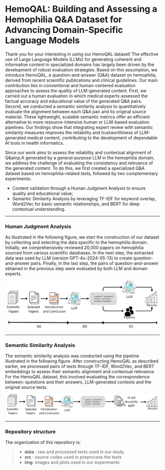 # HemoQAL: Building and Assessing a Hemophilia Q&amp;A Dataset for Advancing Domain-Specific Language Models

Thank you for your interesting in using our HemoQAL dataset! The effective use of Large Language Models (LLMs) for generating coherent and informative content in specialized domains has largely been driven by the development of robust evaluation strategies. Based on this assumption, we introduce HemoQAL, a question-and-answer (Q&amp;A) dataset on hemophilia, derived from recent scientific publications and clinical guidelines. Our main contribution lies in conventional and human-centered evaluation approaches to assess the quality of LLM-generated content. First, we carried out a human evaluation in which medical experts assessed the factual accuracy and educational value of the generated Q&amp;A pairs. Second, we conducted a semantic similarity analysis to quantitatively evaluate the alignment between each Q&amp;A pair and its original source material. These lightweight, scalable semantic metrics offer an efficient alternative to more resource-intensive human or LLM-based evaluation pipelines. Our findings show that integrating expert review with semantic similarity measures improves the reliability and trustworthiness of LLM-generated medical content, contributing to the development of dependable AI tools in health informatics.

Since our work aims to assess the reliability and contextual alignment of Q\&amp;A generated by a general-purpose LLM in the hemophilia domain, we address the challenge of evaluating the consistency and relevance of the generated content. To do this, we first created a specialized Q&amp;A dataset based on hemophilia-related texts, followed by two complementary experiments:

- Content validation through a Human Judgment Analysis to ensure quality and educational value;
- Semantic Similarity Analysis by leveraging TF-IDF for keyword overlap, Word2Vec for basic semantic relationships, and BERT for deep contextual understanding.

---

### Human Judgment Analysis

As illustrated in the following figure, we start the construction of our dataset by collecting and selecting the data specific to the hemophilia domain. Initially, we comprehensively reviewed 20,000 papers on hemophilia sourced from various scientific databases. In the next step, the extracted data was used by LLM (version GPT-4o-2024-05-13) to create question-and-answer pairs. Finally, in the last step, the pairs of question-and-answer obtained in the previous step were evaluated by both LLM and domain experts.

<center><img src="img/human-judgment.png" width=500px/></center>

---

### Semantic Similarity Analysis

The semantic similarity analysis was conducted using the pipeline illustrated in the following figure. After constructing HemoQAL as described earlier, we processed pairs of texts through TF-IDF, Word2Vec, and BERT embeddings to assess their semantic alignment and contextual relevance. For the HemoQAL dataset, this involved evaluating the correspondence between: questions and their answers, LLM-generated contexts and the original source texts.

<center><img src="img/semantic-similarity.png" width=500px/></center>

---

### Repository structure

The organization of this repository is:

> - **data** : raw and processed texts used in our study
> - **src** : source codes used to preprocess the texts
> - **img**: images and plots used in our experiments


